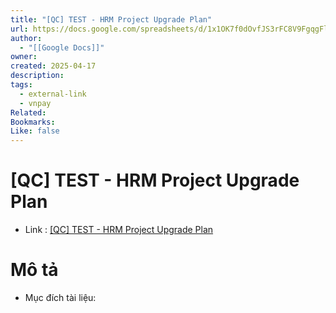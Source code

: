 ```yaml
---
title: "[QC] TEST - HRM Project Upgrade Plan"
url: https://docs.google.com/spreadsheets/d/1x1OK7f0dOvfJS3rFC8V9FgqgFlfkuGmp32yDtB32n2M/edit?hl=vi&gid=826961050#gid=826961050
author:
  - "[[Google Docs]]"
owner: 
created: 2025-04-17
description: 
tags:
  - external-link
  - vnpay
Related: 
Bookmarks: 
Like: false
---
```

# [QC] TEST - HRM Project Upgrade Plan
- Link :  [[QC] TEST - HRM Project Upgrade Plan](https://docs.google.com/spreadsheets/d/1x1OK7f0dOvfJS3rFC8V9FgqgFlfkuGmp32yDtB32n2M/edit?hl=vi&gid=826961050#gid=826961050)

# Mô tả 
- Mục đích tài liệu:

